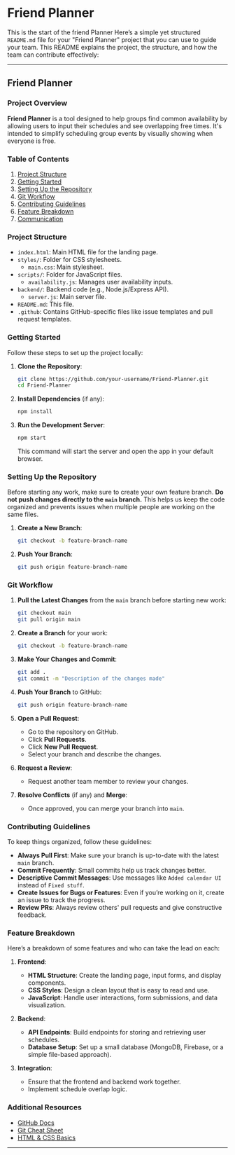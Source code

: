 # Friend Planner

This is the start of the friend Planner
Here’s a simple yet structured `README.md` file for your "Friend Planner" project that you can use to guide your team. This README explains the project, the structure, and how the team can contribute effectively:

---

## Friend Planner

### Project Overview
**Friend Planner** is a tool designed to help groups find common availability by allowing users to input their schedules and see overlapping free times. It's intended to simplify scheduling group events by visually showing when everyone is free.

### Table of Contents
1. [Project Structure](#project-structure)
2. [Getting Started](#getting-started)
3. [Setting Up the Repository](#setting-up-the-repository)
4. [Git Workflow](#git-workflow)
5. [Contributing Guidelines](#contributing-guidelines)
6. [Feature Breakdown](#feature-breakdown)
7. [Communication](#communication)

### Project Structure
- `index.html`: Main HTML file for the landing page.
- `styles/`: Folder for CSS stylesheets.
  - `main.css`: Main stylesheet.
- `scripts/`: Folder for JavaScript files.
  - `availability.js`: Manages user availability inputs.
- `backend/`: Backend code (e.g., Node.js/Express API).
  - `server.js`: Main server file.
- `README.md`: This file.
- `.github`: Contains GitHub-specific files like issue templates and pull request templates.

### Getting Started
Follow these steps to set up the project locally:

1. **Clone the Repository**:
   ```bash
   git clone https://github.com/your-username/Friend-Planner.git
   cd Friend-Planner
   ```

2. **Install Dependencies** (if any):
   ```bash
   npm install
   ```

3. **Run the Development Server**:
   ```bash
   npm start
   ```
   This command will start the server and open the app in your default browser.

### Setting Up the Repository
Before starting any work, make sure to create your own feature branch. **Do not push changes directly to the `main` branch.** This helps us keep the code organized and prevents issues when multiple people are working on the same files.

1. **Create a New Branch**:
   ```bash
   git checkout -b feature-branch-name
   ```

2. **Push Your Branch**:
   ```bash
   git push origin feature-branch-name
   ```

### Git Workflow
1. **Pull the Latest Changes** from the `main` branch before starting new work:
   ```bash
   git checkout main
   git pull origin main
   ```

2. **Create a Branch** for your work:
   ```bash
   git checkout -b feature-branch-name
   ```

3. **Make Your Changes and Commit**:
   ```bash
   git add .
   git commit -m "Description of the changes made"
   ```

4. **Push Your Branch** to GitHub:
   ```bash
   git push origin feature-branch-name
   ```

5. **Open a Pull Request**:
   - Go to the repository on GitHub.
   - Click **Pull Requests**.
   - Click **New Pull Request**.
   - Select your branch and describe the changes.

6. **Request a Review**:
   - Request another team member to review your changes.

7. **Resolve Conflicts** (if any) and **Merge**:
   - Once approved, you can merge your branch into `main`.

### Contributing Guidelines
To keep things organized, follow these guidelines:

- **Always Pull First**: Make sure your branch is up-to-date with the latest `main` branch.
- **Commit Frequently**: Small commits help us track changes better.
- **Descriptive Commit Messages**: Use messages like `Added calendar UI` instead of `Fixed stuff`.
- **Create Issues for Bugs or Features**: Even if you’re working on it, create an issue to track the progress.
- **Review PRs**: Always review others' pull requests and give constructive feedback.

### Feature Breakdown
Here’s a breakdown of some features and who can take the lead on each:

1. **Frontend**:
   - **HTML Structure**: Create the landing page, input forms, and display components.
   - **CSS Styles**: Design a clean layout that is easy to read and use.
   - **JavaScript**: Handle user interactions, form submissions, and data visualization.

2. **Backend**:
   - **API Endpoints**: Build endpoints for storing and retrieving user schedules.
   - **Database Setup**: Set up a small database (MongoDB, Firebase, or a simple file-based approach).

3. **Integration**:
   - Ensure that the frontend and backend work together.
   - Implement schedule overlap logic.


### Additional Resources
- [GitHub Docs](https://docs.github.com/en)
- [Git Cheat Sheet](https://education.github.com/git-cheat-sheet-education.pdf)
- [HTML & CSS Basics](https://www.w3schools.com/html/html_intro.asp)

---

